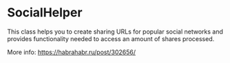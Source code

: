 # SocialHelper
This class helps you to create sharing URLs for popular social networks and provides functionality needed to access an amount of shares processed.

More info:
https://habrahabr.ru/post/302656/

